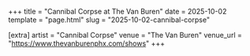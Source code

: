 +++
title = "Cannibal Corpse at The Van Buren"
date = 2025-10-02
template = "page.html"
slug = "2025-10-02-cannibal-corpse"

[extra]
artist = "Cannibal Corpse"
venue = "The Van Buren"
venue_url = "https://www.thevanburenphx.com/shows"
+++
